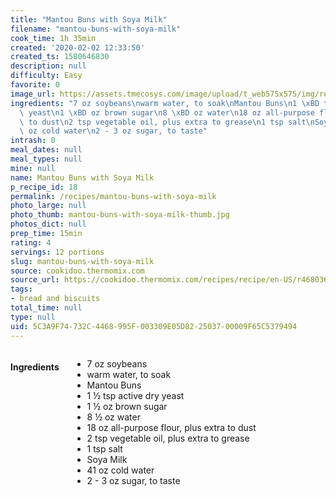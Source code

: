 ```yaml
---
title: "Mantou Buns with Soya Milk"
filename: "mantou-buns-with-soya-milk"
cook_time: 1h 35min
created: '2020-02-02 12:33:50'
created_ts: 1580646830
description: null
difficulty: Easy
favorite: 0
image_url: https://assets.tmecosys.com/image/upload/t_web575x575/img/recipe/ras/Assets/17886068-1254-4182-b416-cb91f119acc8/Derivates/60ff7248-2fe1-48e2-bcaa-0ae1b8409805.jpg
ingredients: "7 oz soybeans\nwarm water, to soak\nMantou Buns\n1 \xBD tsp active dry\
  \ yeast\n1 \xBD oz brown sugar\n8 \xBD oz water\n18 oz all-purpose flour, plus extra\
  \ to dust\n2 tsp vegetable oil, plus extra to grease\n1 tsp salt\nSoya Milk\n41\
  \ oz cold water\n2 - 3 oz sugar, to taste"
intrash: 0
meal_dates: null
meal_types: null
mine: null
name: Mantou Buns with Soya Milk
p_recipe_id: 18
permalink: /recipes/mantou-buns-with-soya-milk
photo_large: null
photo_thumb: mantou-buns-with-soya-milk-thumb.jpg
photos_dict: null
prep_time: 15min
rating: 4
servings: 12 portions
slug: mantou-buns-with-soya-milk
source: cookidoo.thermomix.com
source_url: https://cookidoo.thermomix.com/recipes/recipe/en-US/r468036
tags:
- bread and biscuits
total_time: null
type: null
uid: 5C3A9F74-732C-4468-995F-003309E05D82-25037-00009F65C5379494
---
```

<div class="large-8 medium-7 columns" id="writeup">	</div><!-- #writeup -->
</div><!-- #row-one -->
<div class="row" id="row-two">	<div class="medium-4 small-5 columns" id="ingredients"><h4>Ingredients</h4><div class="box box-ingredients content"><ul>
<li>7 oz soybeans</li>
<li>warm water, to soak</li>
<li>Mantou Buns</li>
<li>1 ½ tsp active dry yeast</li>
<li>1 ½ oz brown sugar</li>
<li>8 ½ oz water</li>
<li>18 oz all-purpose flour, plus extra to dust</li>
<li>2 tsp vegetable oil, plus extra to grease</li>
<li>1 tsp salt</li>
<li>Soya Milk</li>
<li>41 oz cold water</li>
<li>2 - 3 oz sugar, to taste</li>
</ul>
</div>	</div>	<div class="medium-6 small-7 columns" id="directions">	</div>